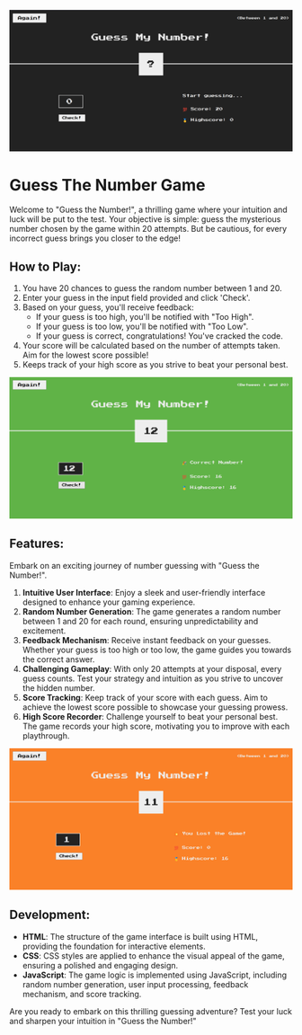 ![demo](img/demo.png)
# Guess The Number Game
Welcome to "Guess the Number!", a thrilling game where your intuition and luck will be put to the test. Your objective is simple: guess the mysterious number chosen by the game within 20 attempts. But be cautious, for every incorrect guess brings you closer to the edge!

## How to Play:
1. You have 20 chances to guess the random number between 1 and 20.
2. Enter your guess in the input field provided and click 'Check'.
3. Based on your guess, you'll receive feedback:
    - If your guess is too high, you'll be notified with "Too High".
    - If your guess is too low, you'll be notified with "Too Low".
    - If your guess is correct, congratulations! You've cracked the code.
4. Your score will be calculated based on the number of attempts taken. Aim for the lowest score possible!
5. Keeps track of your high score as you strive to beat your personal best.

![Won](img/won.png)
## Features:
Embark on an exciting journey of number guessing with "Guess the Number!".

1. **Intuitive User Interface**: Enjoy a sleek and user-friendly interface designed to enhance your gaming experience.
2. **Random Number Generation**: The game generates a random number between 1 and 20 for each round, ensuring unpredictability and excitement.
3. **Feedback Mechanism**: Receive instant feedback on your guesses. Whether your guess is too high or too low, the game guides you towards the correct answer.
4. **Challenging Gameplay**: With only 20 attempts at your disposal, every guess counts. Test your strategy and intuition as you strive to uncover the hidden number.
5. **Score Tracking**: Keep track of your score with each guess. Aim to achieve the lowest score possible to showcase your guessing prowess.
6. **High Score Recorder**: Challenge yourself to beat your personal best. The game records your high score, motivating you to improve with each playthrough.

![Lost](img/lost.png)
## Development:
* **HTML**: The structure of the game interface is built using HTML, providing the foundation for interactive elements.
* **CSS**: CSS styles are applied to enhance the visual appeal of the game, ensuring a polished and engaging design.
* **JavaScript**: The game logic is implemented using JavaScript, including random number generation, user input processing, feedback mechanism, and score tracking.

Are you ready to embark on this thrilling guessing adventure? Test your luck and sharpen your intuition in "Guess the Number!"
